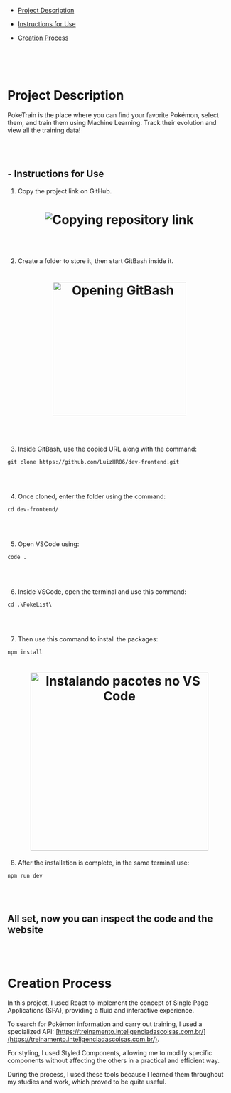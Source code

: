 - [Project Description](#project-description)

- [Instructions for Use](#instructions-for-use)

- [Creation Process](#creation-process)

<br>
<br>
<br>

# Project Description

PokeTrain is the place where you can find your favorite Pokémon, select them, and train them using Machine Learning. Track their evolution and view all the training data!

<br>
<br>

## - Instructions for Use


1. Copy the project link on GitHub.

<h1 align="center">
  <img src="https://imgur.com/JGdlqD2.gif" alt="Copying repository link" >
</h1>

<br>
<br>

2. Create a folder to store it, then start GitBash inside it. 

<h1 align="center">
  <img src="https://imgur.com/lDcOE4A.gif" alt="Opening GitBash" height="300">
</h1>

<br>
<br>

3. Inside GitBash, use the copied URL along with the command:

```
git clone https://github.com/LuizHR06/dev-frontend.git
```

<br>
<br>

4. Once cloned, enter the folder using the command:

```
cd dev-frontend/
```

<br>
<br>

5. Open VSCode using:

```
code .
```

<br>
<br>

6. Inside VSCode, open the terminal and use this command:

```
cd .\PokeList\
```

<br>
<br>

7. Then use this command to install the packages:

```
npm install
```

<h1 align="center">
  <img src="https://imgur.com/BBAhItd.gif" alt="Instalando pacotes no VS Code"  height="400" >
</h1>

8. After the installation is complete, in the same terminal use:

```
npm run dev
```

<br>
<br>

## All set, now you can inspect the code and the website 

<br>
<br>

# Creation Process

In this project, I used React to implement the concept of Single Page Applications (SPA), providing a fluid and interactive experience.

To search for Pokémon information and carry out training, I used a specialized API: [https://treinamento.inteligenciadascoisas.com.br/](https://treinamento.inteligenciadascoisas.com.br/).

For styling, I used Styled Components, allowing me to modify specific components without affecting the others in a practical and efficient way.

During the process, I used these tools because I learned them throughout my studies and work, which proved to be quite useful. 